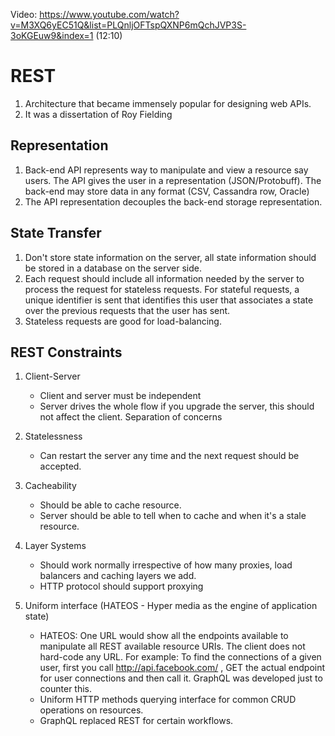 Video: https://www.youtube.com/watch?v=M3XQ6yEC51Q&list=PLQnljOFTspQXNP6mQchJVP3S-3oKGEuw9&index=1 (12:10)

# REST

1. Architecture that became immensely popular for designing web APIs.
2. It was a dissertation of Roy Fielding

## Representation
1. Back-end API represents way to manipulate and view a resource say users. The API gives the user in a representation (JSON/Protobuff). The back-end may store data in any format (CSV, Cassandra row, Oracle)
2. The API representation decouples the back-end storage representation. 

## State Transfer
1. Don't store state information on the server, all state information should be stored in a database on the server side.
2. Each request should include all information needed by the server to process the request for stateless requests. For stateful requests, a unique identifier is sent that identifies this user that associates a state over the previous requests that the user has sent.
3. Stateless requests are good for load-balancing.

## REST Constraints
1. Client-Server
   - Client and server must be independent
   - Server drives the whole flow if you upgrade the server, this should not affect the client. Separation of concerns

2. Statelessness
   - Can restart the server any time and the next request should be accepted.

3. Cacheability
   - Should be able to cache resource. 
   - Server should be able to tell when to cache and when it's a stale resource.

4. Layer Systems
   - Should work normally irrespective of how many proxies, load balancers and caching layers we add.
   - HTTP protocol should support proxying

5. Uniform interface (HATEOS - Hyper media as the engine of application state)
   - HATEOS: One URL would show all the endpoints available to manipulate all REST available resource URIs. The client does not hard-code any URL. For example: To find the connections of a given user, first you call http://api.facebook.com/ , GET the actual endpoint for user connections and then call it. GraphQL was developed just to counter this.
   - Uniform HTTP methods querying interface for common CRUD operations on resources.
   - GraphQL replaced REST for certain workflows.
